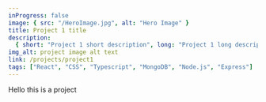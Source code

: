 ```yaml
---
inProgress: false
image: { src: "/HeroImage.jpg", alt: "Hero Image" }
title: Project 1 title
description:
  { short: "Project 1 short description", long: "Project 1 long description" }
img_alt: project image alt text
link: /projects/project1
tags: ["React", "CSS", "Typescript", "MongoDB", "Node.js", "Express"]
---
```


Hello this is a project
